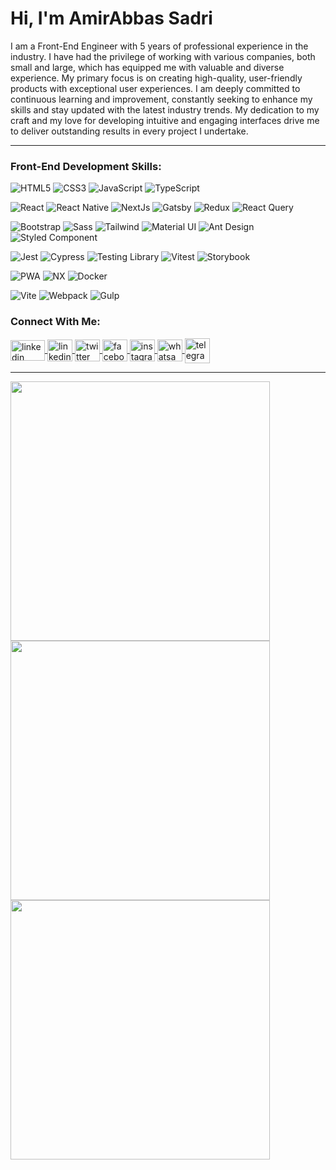 # Hi, I'm AmirAbbas Sadri

I am a Front-End Engineer with 5 years of professional experience in the industry. I have had the privilege of working with various companies, both small and large, which has equipped me with valuable and diverse experience. My primary focus is on creating high-quality, user-friendly products with exceptional user experiences. I am deeply committed to continuous learning and improvement, constantly seeking to enhance my skills and stay updated with the latest industry trends. My dedication to my craft and my love for developing intuitive and engaging interfaces drive me to deliver outstanding results in every project I undertake.

<hr />
<p align="left">
  <h3>Front-End Development Skills:</h3>
  <p>
    <img alt="HTML5" src="https://img.shields.io/badge/-HTML5-E34F26?style=flat-square&logo=html5&logoColor=white" />
    <img alt="CSS3" src="https://img.shields.io/badge/-CSS3-264DE4?style=flat-square&logo=css3&logoColor=white" />
    <img alt="JavaScript" src="https://img.shields.io/badge/-Javascript-EBD41B?style=flat-square&logo=javascript&logoColor=black" />
    <img alt="TypeScript" src="https://img.shields.io/badge/-TypeScript-007ACC?style=flat-square&logo=typescript&logoColor=white" />
  </p>
  <p>
    <img alt="React" src="https://img.shields.io/badge/-React-45b8d8?style=flat-square&logo=react&logoColor=white" />
    <img alt="React Native" src="https://img.shields.io/badge/-React Native-45b8d8?style=flat-square&logo=react&logoColor=white" />
    <img alt="NextJs" src="https://img.shields.io/badge/-NextJs-000000?style=flat-square&logo=next.js&logoColor=white" />
    <img alt="Gatsby" src="https://img.shields.io/badge/-Gatsby-603092?style=flat-square&logo=gatsby&logoColor=white" />
    <img alt="Redux" src="https://img.shields.io/badge/-Redux-603092?style=flat-square&logo=redux&logoColor=white">
    <img alt="React Query" src="https://img.shields.io/badge/-React Query-red?style=flat-square&logo=react-query&logoColor=black">
  </p>
  <p>
    <img alt="Bootstrap" src="https://img.shields.io/badge/-Bootstrap-563D7C?style=flat-square&logo=bootstrap&logoColor=white" /> 
    <img alt="Sass" src="https://img.shields.io/badge/-Sass-CC6699?style=flat-square&logo=sass&logoColor=black" />
    <img alt="Tailwind" src="https://img.shields.io/badge/-Tailwind-38B2AC?style=flat-square&logo=tailwindcss&logoColor=white" />
    <img alt="Material UI" src="https://img.shields.io/badge/-Material UI-blue?style=flat-square&logo=mui&logoColor=white">
    <img alt="Ant Design" src="https://img.shields.io/badge/-Ant Design-red?style=flat-square&logo=ant-design&logoColor=black">
    <img alt="Styled Component" src="https://img.shields.io/badge/-Styled Component-yellow?style=flat-square&logo=jss&logoColor=black">
  </p>
  <p>
    <img alt="Jest" src="https://img.shields.io/badge/-Jest-913E56?style=flat-square&logo=jest&logoColor=white" />
    <img alt="Cypress" src="https://img.shields.io/badge/-Cypress-3A3A3A?style=flat-square&logo=cypress&logoColor=white" />
    <img alt="Testing Library" src="https://img.shields.io/badge/-Testing Library-DC1B24?style=flat-square&logo=testing-library&logoColor=black" />
    <img alt="Vitest" src="https://img.shields.io/badge/-Vitest-FCC72B?style=flat-square&logo=vitest&logoColor=black" />
    <img alt="Storybook" src="https://img.shields.io/badge/-Storybook-F1437E?style=flat-square&logo=storybook&logoColor=white" />
  </p>
  <p>
    <img alt="PWA" src="https://img.shields.io/badge/-PWA-green?style=flat-square&logo=pwa&logoColor=black">
    <img alt="NX" src="https://img.shields.io/badge/-NX-red?style=flat-square&logo=nx&logoColor=black">
    <img alt="Docker" src="https://img.shields.io/badge/-Docker-blue?style=flat-square&logo=docker&logoColor=white">
  </p>
  <p>
    <img alt="Vite" src="https://img.shields.io/badge/-Vite-9755EF?style=flat-square&logo=vite&logoColor=white" />
    <img alt="Webpack" src="https://img.shields.io/badge/-Webpack-8DD6F9?style=flat-square&logo=webpack&logoColor=black" />
    <img alt="Gulp" src="https://img.shields.io/badge/-Gulp-orange?style=flat-square&logo=gulp&logoColor=black" />
  </p>
</p>
<h3 align="left">Connect With Me:</h3>
<p align="left">
  <a href="mailto:amirsadriofficial@gmail.com" target="_blank">
    <img
        align="center"
        src="https://1000logos.net/wp-content/uploads/2018/05/Gmail-Logo-2013.png"
        alt="linkedin"
        height="33"
        width="55"
    />
  </a>
  <a href="https://linkedin.com/in/amirsadriofficial" target="_blank">
    <img
        align="center"
        src="https://raw.githubusercontent.com/rahuldkjain/github-profile-readme-generator/master/src/images/icons/Social/linked-in-alt.svg"
        alt="linkedin"
        height="35"
        width="40"
    />
  </a>
  <a href="https://twitter.com/amirsadri_ir" target="_blank">
    <img
      align="center"
      src="https://raw.githubusercontent.com/rahuldkjain/github-profile-readme-generator/master/src/images/icons/Social/twitter.svg"
      alt="twitter"
      height="35"
      width="40"
    />
  </a>
  <a href="https://www.facebook.com/profile.php?id=100058040100594" target="_blank">
    <img
        align="center"
        src="https://raw.githubusercontent.com/rahuldkjain/github-profile-readme-generator/master/src/images/icons/Social/facebook.svg"
        alt="facebook"
        height="35"
        width="40"
    />
  </a>
  <a href="https://instagram.com/amirsadriofficial" target="_blank">
    <img
        align="center"
        src="https://raw.githubusercontent.com/rahuldkjain/github-profile-readme-generator/master/src/images/icons/Social/instagram.svg"
        alt="instagram"
        height="35"
        width="40"
    />
  </a>
  <a href="https://wa.me/message/2AF3SX3XOBZEK1" target="_blank">
    <img
        align="center"
        src="https://raw.githubusercontent.com/rahuldkjain/github-profile-readme-generator/master/src/images/icons/Social/whatsapp.svg"
        alt="whatsapp"
        height="35"
        width="40"
    />
  </a>
  <a href="https://t.me/amirsadriofficial" target="_blank">
    <img
        align="center"
        src="https://cdn0.iconfinder.com/data/icons/social-media-2092/100/social-56-512.png"
        alt="telegram"
        height="40"
        width="40"
    />
  </a>
</p>

<hr /> 

<p>
  <img src="https://github-readme-stats.vercel.app/api?username=amirsadriofficial&show_icons=true&theme=tokyonight&hide_border=true" width="415">
<!--   <img src="https://github-readme-streak-stats.herokuapp.com?user=amirsadriofficial&theme=tokyonight&hide_border=true" width="415"> -->
  <img src="https://github-readme-streak-stats.herokuapp.com?user=amirsadriofficial&theme=tokyonight&hide_border=true" width="415">
  <img src="https://github-readme-stats.vercel.app/api/top-langs/?username=amirsadriofficial&theme=tokyonight&hide_border=true&layout=compact" width="415">
</p>
